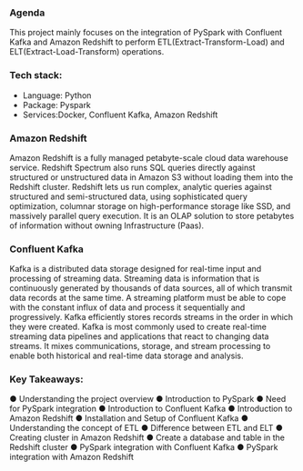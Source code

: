 ### Agenda
This project mainly focuses on the integration of PySpark with Confluent Kafka and Amazon Redshift to perform ETL(Extract-Transform-Load) and ELT(Extract-Load-Transform) operations.

### Tech stack:
- Language: Python
- Package: Pyspark
- Services:Docker, Confluent Kafka, Amazon Redshift

### Amazon Redshift
Amazon Redshift is a fully managed petabyte-scale cloud data warehouse service.
Redshift Spectrum also runs SQL queries directly against structured or unstructured
data in Amazon S3 without loading them into the Redshift cluster. Redshift lets us run
complex, analytic queries against structured and semi-structured data, using
sophisticated query optimization, columnar storage on high-performance storage like
SSD, and massively parallel query execution. It is an OLAP solution to store petabytes
of information without owning Infrastructure (Paas).

### Confluent Kafka
Kafka is a distributed data storage designed for real-time input and processing of
streaming data. Streaming data is information that is continuously generated by
thousands of data sources, all of which transmit data records at the same time. A
streaming platform must be able to cope with the constant influx of data and process it
sequentially and progressively. Kafka efficiently stores records streams in the order in
which they were created. Kafka is most commonly used to create real-time streaming
data pipelines and applications that react to changing data streams. It mixes
communications, storage, and stream processing to enable both historical and real-time
data storage and analysis.

### Key Takeaways:
● Understanding the project overview
● Introduction to PySpark
● Need for PySpark integration
● Introduction to Confluent Kafka
● Introduction to Amazon Redshift
● Installation and Setup of Confluent Kafka
● Understanding the concept of ETL
● Difference between ETL and ELT
● Creating cluster in Amazon Redshift
● Create a database and table in the Redshift cluster
● PySpark integration with Confluent Kafka
● PySpark integration with Amazon Redshift